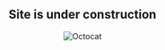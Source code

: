 <h2 align="center">Site is under construction</h2>
<p align="center">
  <img src="https://octodex.github.com/images/constructocat2.jpg" alt="Octocat"/>
</p>
